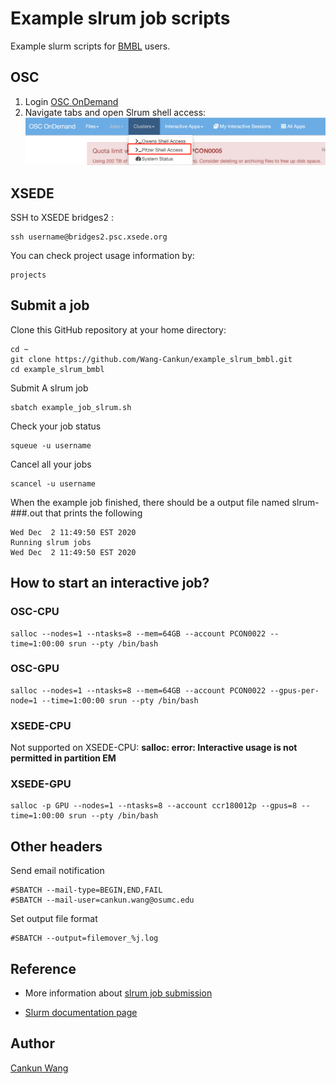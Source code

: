 # Example slrum job scripts

Example slurm scripts for [BMBL](https://u.osu.edu/bmbl/) users.

## OSC

1. Login [OSC OnDemand](https://ondemand.osc.edu/pun/sys/dashboard)
2. Navigate tabs and open Slrum shell access:![Slrum tab](./img/tab-open-slrum.png)

## XSEDE

SSH to XSEDE bridges2 :

```{shell}
ssh username@bridges2.psc.xsede.org
```

You can check project usage information by:

```{shell}
projects
```
## Submit a job

Clone this GitHub repository at your home directory:

```{shell}
cd ~
git clone https://github.com/Wang-Cankun/example_slrum_bmbl.git
cd example_slrum_bmbl

```
Submit A slrum job
   
```{shell}
sbatch example_job_slrum.sh 
```

Check your job status

```
squeue -u username
```

Cancel all your jobs

```
scancel -u username
```

When the example job finished, there should be a output file named slrum-###.out that prints the following
   
```{shell}
Wed Dec  2 11:49:50 EST 2020
Running slrum jobs
Wed Dec  2 11:49:50 EST 2020
```
## How to start an interactive job?

### OSC-CPU
```
salloc --nodes=1 --ntasks=8 --mem=64GB --account PCON0022 --time=1:00:00 srun --pty /bin/bash
```
### OSC-GPU
```
salloc --nodes=1 --ntasks=8 --mem=64GB --account PCON0022 --gpus-per-node=1 --time=1:00:00 srun --pty /bin/bash
```

### XSEDE-CPU

Not supported on XSEDE-CPU:
**salloc: error: Interactive usage is not permitted in partition EM**
<!--
```
#salloc -p EM --nodes=1 --mem=128GB --ntasks=8 --account ccr180012p --time=1:00:00 srun --pty /bin/bash
```
-->
### XSEDE-GPU
```
salloc -p GPU --nodes=1 --ntasks=8 --account ccr180012p --gpus=8 --time=1:00:00 srun --pty /bin/bash
```

## Other headers

Send email notification

```{bash}
#SBATCH --mail-type=BEGIN,END,FAIL
#SBATCH --mail-user=cankun.wang@osumc.edu
```

Set output file format
```{bash}
#SBATCH --output=filemover_%j.log
```

## Reference

- More information about [slrum job submission](https://www.osc.edu/supercomputing/batch-processing-at-osc/job-submission)

- [Slurm documentation page](https://www.osc.edu/supercomputing/knowledge-base/slurm_migration)

## Author

[Cankun Wang](https://github.com/Wang-Cankun)
